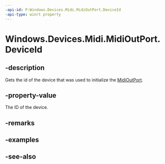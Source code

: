 ----api-id: P:Windows.Devices.Midi.MidiOutPort.DeviceId
-api-type: winrt property
---<!-- Property syntaxpublic string DeviceId { get; }--># Windows.Devices.Midi.MidiOutPort.DeviceId## -descriptionGets the id of the device that was used to initialize the [MidiOutPort](midioutport.md).## -property-valueThe ID of the device.## -remarks## -examples## -see-also